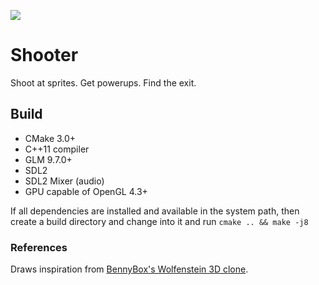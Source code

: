![](resources/demo.gif)

# Shooter
Shoot at sprites. Get powerups. Find the exit. <br />

## Build
 - CMake 3.0+
 - C++11 compiler
 - GLM 9.7.0+
 - SDL2
 - SDL2 Mixer (audio)
 - GPU capable of OpenGL 4.3+

If all dependencies are installed and available in the system path, then create a build directory and change into it and run `cmake .. && make -j8` <br />

### References
Draws inspiration from [BennyBox's Wolfenstein 3D clone](https://github.com/BennyQBD/Wolfenstein3DClone). <br />

